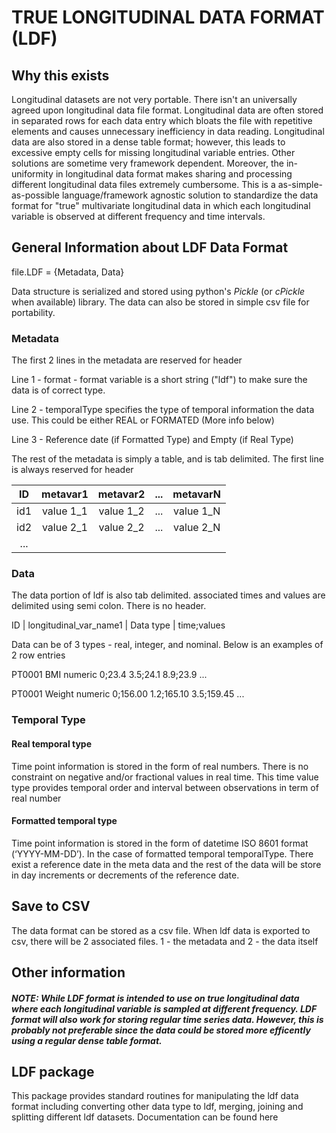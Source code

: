 # TRUE LONGITUDINAL DATA FORMAT (LDF)

## Why this exists
Longitudinal datasets are not very portable. There isn't an universally agreed upon longitudinal data file format. Longitudinal data are often stored in separated rows for each data entry which bloats the file with repetitive elements and causes unnecessary inefficiency in data reading. Longitudinal data are also stored in a dense table format; however, this leads to excessive empty cells for missing longitudinal variable entries. Other solutions are sometime very framework dependent. Moreover, the in-uniformity in longitudinal data format makes sharing and processing different longitudinal data files extremely cumbersome. This is a as-simple-as-possible language/framework agnostic solution to standardize the data format for "true" multivariate longitudinal data in which each longitudinal variable is observed at different frequency and time intervals.

## General Information about LDF Data Format
file.LDF = {Metadata, Data}

Data structure is serialized and stored using python's _Pickle_ (or _cPickle_ when available) library. The data can also be stored in simple csv file for portability.

### Metadata
The first 2 lines in the metadata are reserved for header

Line 1 - format - format variable is a short string ("ldf") to make sure the data is of correct type.

Line 2 - temporalType specifies the type of temporal information the data use. This could be either REAL or FORMATED (More info below)

Line 3 - Reference date (if Formatted Type) and Empty (if Real Type)

The rest of the metadata is simply a table, and is tab delimited. The first line is always reserved for header

| ID |  metavar1  |  metavar2  |  ... | metavarN |
|:---:|:----------:|:----------:|:----:|:--------:|
| id1 | value 1_1 | value 1_2 | ... | value 1_N |
| id2 | value 2_1 | value 2_2 | ... | value 2_N |
|... |||||

### Data
The data portion of ldf is also tab delimited. associated times and values are delimited using semi colon. There is no header.

ID | longitudinal_var_name1 | Data type | time;values

Data can be of 3 types - real, integer, and nominal. Below is an examples of 2 row entries

PT0001      BMI    numeric      0;23.4     3.5;24.1      8.9;23.9      ...

PT0001      Weight      numeric     0;156.00      1.2;165.10      3.5;159.45      ...

### Temporal Type
#### Real temporal type
Time point information is stored in the form of real numbers. There is no constraint on negative and/or fractional values in real time. This time value type provides temporal order and interval between observations in term of real  number

#### Formatted temporal type
Time point information is stored in the form of datetime ISO 8601 format (‘YYYY-MM-DD’). In the case of formatted temporal temporalType. There exist a reference date in the meta data and the rest of the data will be store in day increments or decrements of the reference date.  

## Save to CSV

The data format can be stored as a csv file. When ldf data is exported to csv, there will be 2 associated files. 1 - the metadata and 2 - the data itself

## Other information
##### NOTE: While LDF format is intended to use on true longitudinal data where each longitudinal variable is sampled at different frequency. LDF format will also work for storing regular time series data. However, this is probably not preferable since the data could be stored more efficently using a regular dense table format.

## LDF package
This package provides standard routines for manipulating the ldf data format including converting other data type to ldf, merging, joining and splitting different ldf datasets. Documentation can be found here
